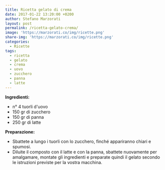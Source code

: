 ```yaml
---
title: Ricetta gelato di crema
date: 2017-01-22 13:20:00 +0200
author: Stefano Marzorati
layout: post
permalink: /ricetta-gelato-crema/
image: 'https://marzorati.co/img/ricette.png'
share-img: 'https://marzorati.co/img/ricette.png'
categories:
  - Ricette
tags:
  - ricetta
  - gelato
  - crema
  - uovo
  - zucchero
  - panna
  - latte
---
```

**Ingredienti:**   

  - n° 4 tuorli d'uovo
  - 150 gr di zucchero
  - 150 gr di panna
  - 250 gr di latte
  
**Preparazione:**   
  
* Sbattete a lungo i tuorli con lo zucchero, finché appariranno chiari e spumosi.   
* Diluite il composto con il latte e con la panna, sbattete nuovamente per amalgamare, montate gli ingredienti e preparate quindi il gelato secondo le istruzioni previste per la vostra macchina.   
